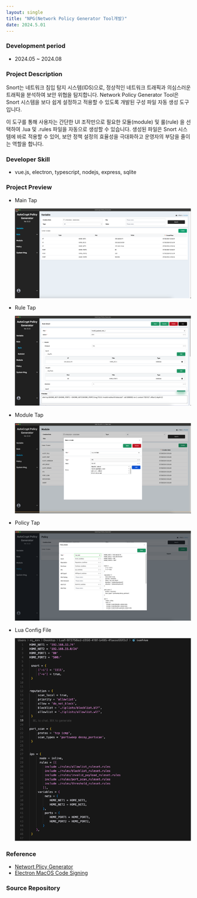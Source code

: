 ```yaml
---
layout: single
title: "NPG(Network Policy Generator Tool개발)"
date: 2024.5.01
---
```


### Development period

- 2024.05 ~ 2024.08

### Project Description

Snort는 네트워크 침입 탐지 시스템(IDS)으로, 정상적인 네트워크 트래픽과 의심스러운 트래픽을 분석하여 보안 위협을 탐지합니다. Network Policy Generator Tool은 Snort 시스템을 보다 쉽게 설정하고 적용할 수 있도록 개발된 구성 파일 자동 생성 도구입니다.

이 도구를 통해 사용자는 간단한 UI 조작만으로 필요한 모듈(module) 및 룰(rule) 을 선택하여 .lua 및 .rules 파일을 자동으로 생성할 수 있습니다.
생성된 파일은 Snort 시스템에 바로 적용할 수 있어, 보안 정책 설정의 효율성을 극대화하고 운영자의 부담을 줄이는 역할을 합니다.

### Developer Skill

- vue.js, electron, typescript, nodejs, express, sqlite

### Project Preview

- Main Tap
  <div class="gallery">
    <a href="/assets/images/npg/npg_main.png" data-fancybox="gallery" data-caption="Elegant Paper Swan">
      <img src="/assets/images/npg/npg_main.png" alt="Origami Swan">
    </a>
  </div>

- Rule Tap
  <div class="gallery">
    <a href="/assets/images/npg/npg_rule.png" data-fancybox="gallery" data-caption="Elegant Paper Swan">
      <img src="/assets/images/npg/npg_rule.png" alt="Origami Swan">
    </a>
  </div>

- Module Tap
  <div class="gallery">
    <a href="/assets/images/npg/npg_module.png" data-fancybox="gallery" data-caption="Elegant Paper Swan">
      <img src="/assets/images/npg/npg_module.png" alt="Origami Swan">
    </a>
  </div>

- Policy Tap
  <div class="gallery">
    <a href="/assets/images/npg/npg_policy.png" data-fancybox="gallery" data-caption="Elegant Paper Swan">
      <img src="/assets/images/npg/npg_policy.png" alt="Origami Swan">
    </a>
  </div>

- Lua Config File
  <div class="gallery">
    <a href="/assets/images/npg/npg_lua.png" data-fancybox="gallery" data-caption="Elegant Paper Swan">
      <img src="/assets/images/npg/npg_lua.png" alt="Origami Swan">
    </a>
  </div>

### Reference

- [Networt Plicy Generator](https://www.notion.so/Network-Policy-Generator-a6adaee212df42f187bf84a0a20e6873)
- [Electron MacOS Code Signing](https://www.notion.so/Electron-MacOS-Code-Signing-196b5a63c75b8074ad34efe3a197234a)

### Source Repository

<!-- - <a>https://github.com/kimmj88/networkpolicygenerator</a> -->
